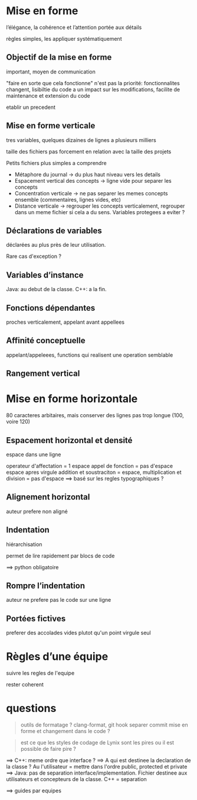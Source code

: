 
# Mise en forme

l’élégance, la cohérence et l’attention portée aux détails

règles simples, les appliquer systématiquement

## Objectif de la mise en forme

important, moyen de communication

"faire en sorte que cela fonctionne" n'est pas la priorité: fonctionnalites changent, lisibiltie du code a un impact sur les modifications, facilite de maintenance et extension du code

etablir un precedent

## Mise en forme verticale

tres variables, quelques dizaines de lignes a plusieurs milliers

taille des fichiers pas forcement en relation avec la taille des projets

Petits fichiers plus simples a comprendre

- Métaphore du journal -> du plus haut niveau vers les details
- Espacement vertical des concepts -> ligne vide pour separer les concepts
- Concentration verticale -> ne pas separer les memes concepts ensemble (commentaires, lignes vides, etc)
- Distance verticale -> regrouper les concepts verticalement, regrouper dans un meme fichier si cela a du sens. Variables protegees a eviter ?

## Déclarations de variables

déclarées au plus près de leur utilisation. 

Rare cas d'exception ?

## Variables d’instance

Java: au debut de la classe. C++: a la fin. 

## Fonctions dépendantes

proches verticalement, appelant avant appellees

## Affinité conceptuelle

appelant/appeleees, functions qui realisent une operation semblable

## Rangement vertical



# Mise en forme horizontale

80 caracteres arbitaires, mais conserver des lignes pas trop longue (100, voire 120)

## Espacement horizontal et densité

espace dans une ligne

operateur d'affectation = 1 espace
appel de fonction = pas d'espace
espace apres virgule
addition et soustraciton = espace, multiplication et division = pas d'espace
==> basé sur les regles typographiques ?

## Alignement horizontal

auteur prefere non aligné

## Indentation

hiérarchisation

permet de lire rapidement par blocs de code

==> python obligatoire

## Rompre l’indentation

auteur ne prefere pas le code sur une ligne

## Portées fictives

preferer des accolades vides plutot qu'un point virgule seul



# Règles d’une équipe

suivre les regles de l'equipe

rester coherent




# questions

> outils de formatage ? clang-format, git hook
> separer commit mise en forme et changement dans le code ?

> est ce que les styles de codage de Lynix sont les pires ou il est possible de faire pire ?

==> C++: meme ordre que interface ? 
==> A qui est destinee la declaration de la classe ? Au l'utilisateur = mettre dans l'ordre public, protected et private
==> Java: pas de separation interface/implementation. Fichier destinee aux utilisateurs et concepteurs de la classe. C++ = separation

==> guides par equipes

